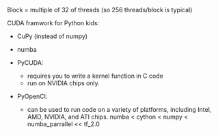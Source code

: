 Block = multiple of 32 of threads (so 256 threads/block is typical)

CUDA framwork for Python kids:
* CuPy (instead of numpy)
* numba
* PyCUDA:
   - requires you to write a kernel function in C code
   - run on NVIDIA chips only.

* PyOpenCl:
   - can be used to run code on a variety of platforms, including Intel, AMD, NVIDIA, and ATI chips.
numba < cython < numpy < numba_parrallel << tf_2.0
